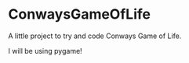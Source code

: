 # ConwaysGameOfLife
A little project to try and code Conways Game of Life.

I will be using pygame!
